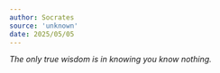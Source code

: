 ```yaml
---
author: Socrates
source: 'unknown'
date: 2025/05/05
---
```


_The only true wisdom is in knowing you know nothing._
